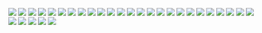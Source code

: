 ![](./images/Folie1.PNG)
![](./images/Folie2.PNG)
![](./images/Folie3.PNG)
![](./images/Folie4.PNG)
![](./images/Folie5.PNG)
![](./images/Folie6.PNG)
![](./images/Folie7.PNG)
![](./images/Folie8.PNG)
![](./images/Folie9.PNG)
![](./images/Folie10.PNG)
![](./images/Folie11.PNG)
![](./images/Folie12.PNG)
![](./images/Folie13.PNG)
![](./images/Folie14.PNG)
![](./images/Folie15.PNG)
![](./images/Folie16.PNG)
![](./images/Folie17.PNG)
![](./images/Folie18.PNG)
![](./images/Folie19.PNG)
![](./images/Folie20.PNG)
![](./images/Folie21.PNG)
![](./images/Folie22.PNG)
![](./images/Folie23.PNG)
![](./images/Folie24.PNG)
![](./images/Folie25.PNG)
![](./images/Folie26.PNG)
![](./images/Folie27.PNG)
![](./images/Folie28.PNG)
![](./images/Folie29.PNG)
![](./images/Folie30.PNG)
